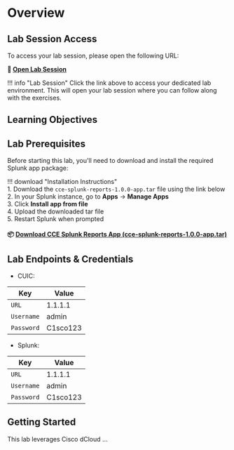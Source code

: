 # Overview

## Lab Session Access

To access your lab session, please open the following URL:

**🔗 [Open Lab Session](https://expo.ciscodcloud.com/4rr9djtqlzsn487mky74y07iy)**

!!! info "Lab Session"
Click the link above to access your dedicated lab environment. This will open your lab session where you can follow along with the exercises.

## Learning Objectives

## Lab Prerequisites

Before starting this lab, you'll need to download and install the required Splunk app package:

!!! download
"Installation Instructions"<br />1. Download the `cce-splunk-reports-1.0.0-app.tar` file using the link below<br />2. In your Splunk instance, go to **Apps** → **Manage Apps**<br />3. Click **Install app from file**<br />4. Upload the downloaded tar file<br />5. Restart Splunk when prompted
<br />
<br />
**📦 [Download CCE Splunk Reports App (cce-splunk-reports-1.0.0-app.tar)](assets/cce-splunk-reports-1.0.0-app.tar)**

## Lab Endpoints & Credentials

- CUIC:

| Key        | Value                 |
| ---------- | --------------------- |
| `URL`      | <copy>1.1.1.1</copy>  |
| `Username` | <copy>admin</copy>    |
| `Password` | <copy>C1sco123</copy> |

- Splunk:

| Key        | Value                 |
| ---------- | --------------------- |
| `URL`      | <copy>1.1.1.1</copy>  |
| `Username` | <copy>admin</copy>    |
| `Password` | <copy>C1sco123</copy> |

## Getting Started

This lab leverages Cisco dCloud ...
